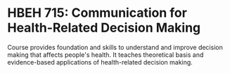 # HBEH 715: Communication for Health-Related Decision Making

Course provides foundation and skills to understand and improve decision making that affects people's health. It teaches theoretical basis and evidence-based applications of health-related decision making.